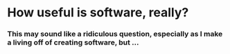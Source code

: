 # How useful is software, really?

### This may sound like a ridiculous question, especially as I make a living off of creating software, but ...

